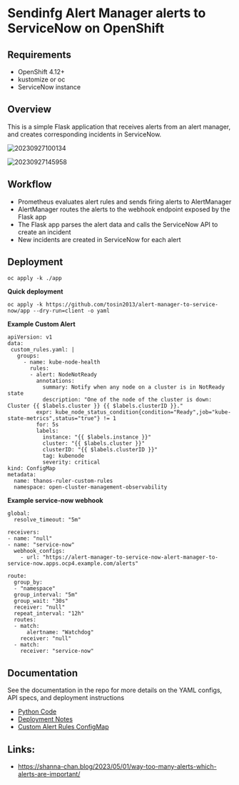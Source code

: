 # Sendinfg Alert Manager alerts to ServiceNow on OpenShift 

## Requirements
* OpenShift 4.12+
* kustomize or oc 
* ServiceNow instance
  

## Overview
This is a simple Flask application that receives alerts from an alert manager, and creates corresponding incidents in ServiceNow.


![20230927100134](https://i.imgur.com/N3F58Tb.png)

![20230927145958](https://i.imgur.com/hgHhTx5.png)

## Workflow
* Prometheus evaluates alert rules and sends firing alerts to AlertManager
* AlertManager routes the alerts to the webhook endpoint exposed by the Flask app
* The Flask app parses the alert data and calls the ServiceNow API to create an incident
* New incidents are created in ServiceNow for each alert

## Deployment
```
oc apply -k ./app
```
**Quick deployment**
```
oc apply -k https://github.com/tosin2013/alert-manager-to-service-now/app --dry-run=client -o yaml 
```

**Example Custom Alert** 
```
apiVersion: v1
data:
 custom_rules.yaml: |
   groups:
     - name: kube-node-health
       rules:
       - alert: NodeNotReady
         annotations:
           summary: Notify when any node on a cluster is in NotReady state
           description: "One of the node of the cluster is down: Cluster {{ $labels.cluster }} {{ $labels.clusterID }}."
         expr: kube_node_status_condition{condition="Ready",job="kube-state-metrics",status="true"} != 1
         for: 5s
         labels:
           instance: "{{ $labels.instance }}"
           cluster: "{{ $labels.cluster }}"
           clusterID: "{{ $labels.clusterID }}"
           tag: kubenode
           severity: critical
kind: ConfigMap
metadata:
  name: thanos-ruler-custom-rules
  namespace: open-cluster-management-observability
```

**Example service-now webhook**
```
global:
  resolve_timeout: "5m"

receivers:
- name: "null"
- name: "service-now"
  webhook_configs:
    - url: "https://alert-manager-to-service-now-alert-manager-to-service-now.apps.ocp4.example.com/alerts"

route:
  group_by:
  - "namespace"
  group_interval: "5m"
  group_wait: "30s"
  receiver: "null"
  repeat_interval: "12h"
  routes:
  - match:
      alertname: "Watchdog"
    receiver: "null"
  - match:
    receiver: "service-now"
```

## Documentation
See the documentation in the repo for more details on the YAML configs, API specs, and deployment instructions
* [Python Code](docs/python-code.md)
* [Deployment Notes](docs/deployment.md)
* [Custom Alert Rules ConfigMap](docs/custom-alert-rules-configmap.md)

## Links: 
* https://shanna-chan.blog/2023/05/01/way-too-many-alerts-which-alerts-are-important/
